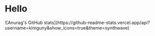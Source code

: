 <h1>Hello</h1>
![Anurag's GitHub stats](https://github-readme-stats.vercel.app/api?username=kimguny&show_icons=true&theme=synthwave)
